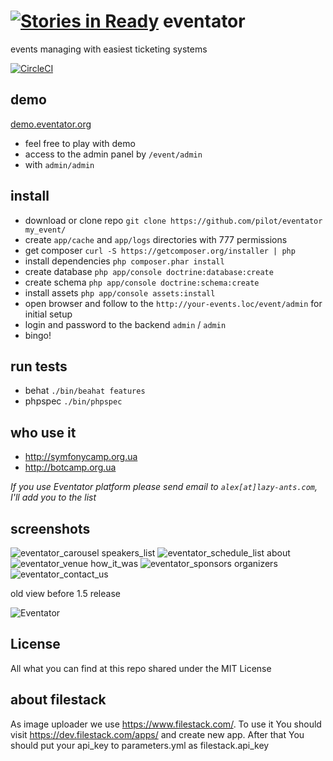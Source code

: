 [![Stories in Ready](https://badge.waffle.io/pilot/eventator.png?label=ready&title=Ready)](https://waffle.io/pilot/eventator?utm_source=badge)
eventator
=========

events managing with easiest ticketing systems

[![CircleCI](https://circleci.com/gh/pilot/eventator.svg?style=shield&circle-token=3141cdc2b11468e7dc37985702d7419a8a4930f9)](https://circleci.com/gh/pilot/eventator)

## demo

[demo.eventator.org](http://demo.eventator.org)

* feel free to play with demo
* access to the admin panel by `/event/admin`
* with `admin/admin`

## install

* download or clone repo `git clone https://github.com/pilot/eventator my_event/`
* create `app/cache` and `app/logs` directories with 777 permissions
* get composer `curl -S https://getcomposer.org/installer | php`
* install dependencies `php composer.phar install`
* create database `php app/console doctrine:database:create`
* create schema `php app/console doctrine:schema:create`
* install assets `php app/console assets:install`
* open browser and follow to the `http://your-events.loc/event/admin` for initial setup
* login and password to the backend `admin` / `admin`
* bingo!

## run tests

* behat `./bin/beahat features`
* phpspec `./bin/phpspec`

## who use it

* http://symfonycamp.org.ua
* http://botcamp.org.ua

*If you use Eventator platform please send email to `alex[at]lazy-ants.com`, I'll add you to the list*

## screenshots

![eventator_carousel speakers_list](https://user-images.githubusercontent.com/28564/30279791-d165b93c-9716-11e7-83f0-9337fde9e2b3.png)
![eventator_schedule_list about](https://user-images.githubusercontent.com/28564/30279792-d16d552a-9716-11e7-8760-95167aea669b.png)
![eventator_venue how_it_was](https://user-images.githubusercontent.com/28564/30279793-d1723d88-9716-11e7-9331-8288b4ec0125.png)
![eventator_sponsors organizers](https://user-images.githubusercontent.com/28564/30279796-d174b626-9716-11e7-96e0-ebe9d626acda.png)
![eventator_contact_us](https://user-images.githubusercontent.com/28564/30279794-d172fe4e-9716-11e7-8af4-fd3054899d72.png)

old view before 1.5 release

![Eventator](https://dl.dropboxusercontent.com/s/4c7m4bdf01467en/Eventator.png)



## License

All what you can find at this repo shared under the MIT License

## about filestack
As image uploader we use https://www.filestack.com/.
To use it You should visit https://dev.filestack.com/apps/ and create new app.
After that You should put your api_key to parameters.yml as filestack.api_key

